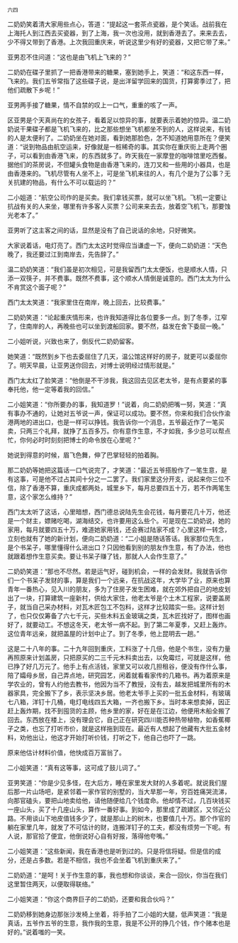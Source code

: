     六四 

   二奶奶笑着清大家用些点心，答道：“提起这一套茶点瓷器，是个笑话。战前我在上海托人到江西去买瓷器，到了上海，我一次也没用，就到香港去了。来来去去，少不得又带到了香港。上次我回重庆来，听说这里少有好的瓷器，又把它带了来。”

   亚男忍不住问道：“这也是由飞机上飞来的？”

   二奶奶在碟子里抓了一把香港带来的糖果，塞到她手上，笑道：“和这东西一样，飞来的。我们五爷常指了这些碟子说，是出洋留学回来的国货，打算雾季过了，把他们疏散下乡呢！”

   亚男两手接了糖果，情不自禁的叹上一口气，重重的咳了一声。

   区亚男是个天真尚在的女孩子，看着足以惊异的事，就要表示着她的惊异。温二奶奶说干果碟子都是飞机飞来的，比之那些想坐飞机都坐不到的人，这样说来，有钱的人是太便利了。二奶奶坐在她对面，看到她那脸色，怎不知道她用意所在？便笑道：“说到物品由航空运来，好像就是一桩稀奇的事。其实你在重庆街上走两个圈子，可以看到由香港飞来，的东西就多了。昨天我在一家摩登的咖啡馆里吃西餐。据他们的茶房说，不但罐头食物是由香港飞来的，连刀叉和一些用的小器具，也是由香港来的。飞机尽管有人坐不上，可是坐飞机来往的人，有几个是为了公事？无关抗建的物品，有什么不可以载运的？”

   二小姐道：“航空公司作的是买卖。我们拿钱买票，就可以坐飞机。飞机一定要让抗战有关的人来坐，哪里有许多客人买票？公司来来去去，放着空飞机飞，那要蚀光老本了。”

   亚男听了这主客之间的话，显然是没有了自己说话的余地，只好微笑。

   大家说着话，电灯亮了。西门太太这时觉得应当谦虚一下，便向二奶奶道：“天色晚了，我还要过江到南岸去，先告辞了。”

   温二奶奶笑道：“我们虽是初次相见，可是我留西门太太便饭，也是顺水人情，只添一双筷子，并不费事。既然不费事，这个顺水人情倒是诚意的。西门太太为什么不肯赏这个面子呢？”

   西门太太笑道：“我家里住在南岸，晚上回去，比较费事。”

   二奶奶笑道：“论起重庆情形来，也许我知道得比各位要多一点。到了冬季，江窄了，住南岸的人，再晚些也可以坐到渡船回家。要不然，益发在舍下委屈一晚。”

   二小姐听说，兴致也来了，倒反代二奶奶留客。

   她笑道：“既然到乡下也去委屈住了几天，温公馆这样好的房子，就更可以委屈你了。明天早晨，让亚男送你回去，对博士说明经过情形就是。”

   西门太太红了脸笑道：“他倒是不干涉我，我这回去见区老太爷，是有点要紧的事奉托他，他一定等着我的回信。”

   二小姐笑道：“你所要办的事，我知道罗！”说着，向二奶奶把嘴一努，笑道：“真有事办不通的，让她对五爷说一声，保证可以成功。要不然，你来和我们合伙作渝港两地的进出口，也是一样可以挣钱。我告诉你一个消息，五爷最近作了一笔买卖，只两三个礼拜，就挣了五百多万。你有意作生意，不才如我，多少总可以帮点忙，你何必时时刻刻把博士的命令放在心里呢？”

   她说到得意的时候，眉飞色舞，伸了巴掌轻轻的拍着胸。

   那二奶奶等她把这篇话一口气说完了，才笑道：“最近五爷搭股作了一笔生意，是有这事，可是他不过占其间十分之一二罢了。我们家里这分开支，说起来你三位不信，除了香港不算，重庆成都两处，城里乡下，每月总要四五十万，若不作两笔生意，这个家怎么维持？”

   西门太太听了这话，心里暗想，西门德总说陆先生会花钱，每月要花几十万，他还是一个财主，嫖赌吃喝，湖海结交，也许要用这么些个。可是现在二奶奶说，她的家用，每月就要四五十万，难道她家用钱，还会赛过陆家不成？心里这样一转念，立刻也就有了她的新计划，便向二奶奶道：“二小姐是随话答话。我家那位先生，是个书呆子，哪里懂得什么进出口？只因他看到别的朋友作生意，有了办法，他也就跟着想作生意买卖。要让书呆子赚了钱，那就人人会作生意了。”

   二奶奶笑道：“那也不尽然。若是运气好，碰到机会，一样的会发财。我就告诉你们一个书呆子发财的事，算是我们一个远亲，在抗战这年，大学毕了业，原来也算青年一番热心，见入川的朋友，多为了住房子发生困难，就在郊外把自己的地皮划出了一块，打算建筑一座新村，供给大家住，他老太爷是个土木工程家，说要盖房子，就当自己采办材料，对瓦木匠包工不包料，这样才比较踏实一些。这样计划了，也只仅仅筹备了六七千元，买些木料五金玻璃之类，瓦木匠找好了，图样也画好了，就要动工。不想这冬天，老太爷一病不起。到了第二年夏季，又赶上轰炸。这位青年远亲，就把盖屋的计划中止了。到了冬季，他上昆明去一趟。”

   这是二十八年的事。二十九年回到重庆，工料涨了十几倍，他是个书生，没有力量再照原来计划盖房，只把原买的二三千元木料卖出去，以免霉烂，可就是这样，他已挣了好几万元了。他手上有点活钱，家里又可以收几担租谷，便没有作什么事，陪了孀母乡居，自己弄点地，研究园艺，闲着就看看家传的几箱书。再为着原来是学农业的，曾有人约他去教书，他因为当不了教授，没有去，越发把城里所有的木器家具，完全搬下了乡，表示坚决乡居。他老太爷手上买的一批五金材料，有玻璃七八箱，洋钉十几桶，电灯电线四五大箱，一齐也搬下乡。当时本来想卖掉，因正赶上轰炸期，找不到囤货的主顾，他乡里的家，好在是在江边，他便用木船全搬了回去。东西放在楼上，没有理会它，自己正在研究四川能否种热带植物，如香蕉椰子之类，也忘了打听市价，就是这样拖到现在。最近有人想起了他藏有大批五金材料，劝他出让，他这才开始打听价钱，打听之下，他自己也吓了一跳。

   原来他估计材料价值，他快成百万富翁了。

   二小姐笑道：“真有这等事，这可成了鼓儿词了。”

   亚男笑道：“你是少见多怪，在大后方，睡在家里发大财的人多着呢。就说我们屋后那一片山场吧，是紧邻着一家作官的别墅的，当大旱那一年，穷百姓痛哭流涕，向那官磕头，要把山地卖给他，请他随便给几个钱度命。他却情不过，几百块钱买一座山头，买了十几座山头，算作一番好事。到如今，那里成了疏建区，又邻近公路。不用谈山下地皮值钱多少了，就是那山上的树木，也要值几十万。那个作官的躺在家里几年，就发了不可估计的财，连搬洋钉子的工夫，都没有烦劳一下呢。有人说，那官拾了便宜，他倒说好心自有好报，落得他夸嘴。”

   二小姐笑道：“这些新闻，我在香港也是听到过的。只是将信将疑。但是信的成分，还是占多数。若是不相信，我也不会坐着飞机到重庆来了。”

   二奶奶道：“是呵！关于作生意的事，我也想和你谈谈，来合一回伙，你当在我们这里暂住两天，以便取得联络。”

   二小姐笑道：“你这个商界巨子的二奶奶，还要和我合伙吗？”

   二奶奶移到她身边那张沙发椅上坐着，将手拍了二小姐的大腿，低声笑道：“我是真话，五爷作五爷的生意，我作我的生意，我是不公开的挣几个钱，作个赌本也是好的。”说着嗤的一笑。


